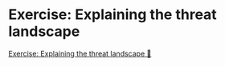 # Exercise: Explaining the threat landscape

[Exercise: Explaining the threat landscape 🔗](https://www.coursera.org/learn/introduction-to-computers-and-operating-systems-and-security/supplement/Rzsek/exercise-explaining-the-threat-landscape)
